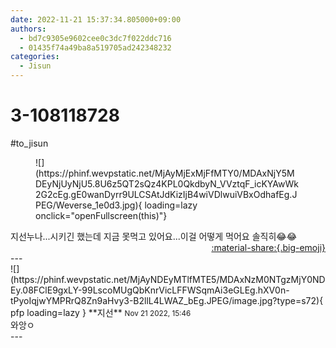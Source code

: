 ```yaml
---
date: 2022-11-21 15:37:34.805000+09:00
authors:
  - bd7c9305e9602cee0c3dc7f022ddc716
  - 01435f74a49ba8a519705ad242348232
categories:
  - Jisun
---
```


# 3-108118728

<div class="post-container" markdown="1">
<div class="content-container md-sidebar__scrollwrap" markdown="1">

\#to_jisun 
<figure markdown="1">
![](https://phinf.wevpstatic.net/MjAyMjExMjFfMTY0/MDAxNjY5MDEyNjUyNjU5.8U6z5QT2sQz4KPL0QkdbyN_VVztqF_icKYAwWk2G2cEg.gE0wanDyrr9ULCSAtJdKizIjB4wiVDlwuiVBxOdhafEg.JPEG/Weverse_1e0d3.jpg){ loading=lazy onclick="openFullscreen(this)"}
</figure>
지선누나...시키긴 했는데 지금 못먹고 있어요...이걸 어떻게 먹어요 솔직히😂😂

</div>
</div>

<div style="text-align: right;" markdown="1">
<a href="https://weverse.io/fromis9/fanpost/3-108118728" style="text-align: right;">:material-share:{.big-emoji}</a>
</div>
---

<div class="comments-container md-sidebar__scrollwrap" markdown="1">
<div class="comment" markdown="1">
<div class='id-container' markdown="1">
![](https://phinf.wevpstatic.net/MjAyNDEyMTlfMTE5/MDAxNzM0NTgzMjY0NDEy.08FClE9gxLY-99LscoMUgQbKnrVicLFFWSqmAi3eGLEg.hXV0n-tPyoIqjwYMPRrQ8Zn9aHvy3-B2llL4LWAZ_bEg.JPEG/image.jpg?type=s72){ pfp loading=lazy }
**<span class="artist">지선</span>** <small>Nov 21 2022, 15:46</small><br>
</div>
<div class='comment-body' markdown="1">
와앙ㅇ
</div>
</div>
</div>
---

